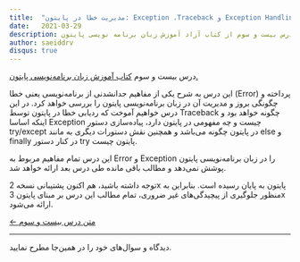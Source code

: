 ```yaml
---
title:  "مدیریت خطا در پایتون: Exception ،Traceback و Exception Handling"
date:   2021-03-29
description: درس بیست و سوم از کتاب آزاد آموزش زبان برنامه نویسی پایتون.
author: saeiddrv
disqus: true
---
```


درس بیست و سوم [کتاب آموزش زبان برنامه‌نویسی پایتون.](https://coderz.ir/python)

این درس به شرح یکی از مفاهیم جدانشدنی از برنامه‌نویسی یعنی خطا (Error) پرداخته و چگونگی بروز و مدیریت آن در زبان برنامه‌نویسی پایتون را بررسی خواهد کرد. در این درس خواهیم آموخت که ردیابی خطا در پایتون توسط Traceback چگونه خواهد بود و اینکه اساسا Exception چیست و چه مفهومی در پایتون دارد، پیاده‌سازی دستور try/except در پایتون چگونه می‌باشد و همچنین نقش دستورات دیگری به مانند else و finally در کنار دستور try پایتون چیست.

این درس تمام مفاهیم مربوط به Error و Exception را در زبان‌ برنامه‌نویسی پایتون پوشش نمی‌دهد و مطالب باقی مانده طی درس بعد ارائه خواهد شد.

توجه داشته باشید، هم اکنون پشتیبانی نسخه 2x پایتون به پایان رسیده است. بنابراین به منظور جلوگیری از پیچیدگی‌های غیر ضروری، تمام مطالب این درس بر مبنای پایتون 3x ارائه می‌شود.



[← متن درس بیست و سوم](https://python.coderz.ir/lessons/l23.html)


---

دیدگاه و سوال‌های خود را در همین‌جا مطرح نمایید.

